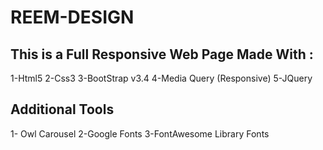 # REEM-DESIGN
## This is a Full Responsive Web Page Made With :
1-Html5
2-Css3
3-BootStrap v3.4
4-Media Query (Responsive)
5-JQuery

## Additional Tools
1- Owl Carousel
2-Google Fonts
3-FontAwesome Library Fonts
